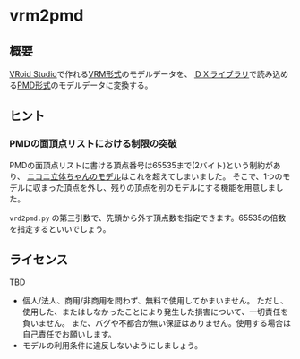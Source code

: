 vrm2pmd
=======

## 概要

[VRoid Studio](https://studio.vroid.com/)で作れる[VRM形式](https://dwango.github.io/vrm/)のモデルデータを、
[ＤＸライブラリ](https://dxlib.xsrv.jp/index.html)で読み込める[PMD形式](https://blog.goo.ne.jp/torisu_tetosuki/e/209ad341d3ece2b1b4df24abf619d6e4)のモデルデータに変換する。

## ヒント

### PMDの面頂点リストにおける制限の突破

PMDの面頂点リストに書ける頂点番号は65535まで(2バイト)という制約があり、
[ニコニ立体ちゃんのモデル](https://3d.nicovideo.jp/works/td32797)はこれを超えてしまいました。
そこで、1つのモデルに収まった頂点を外し、残りの頂点を別のモデルにする機能を用意しました。

`vrd2pmd.py` の第三引数で、先頭から外す頂点数を指定できます。65535の倍数を指定するといいでしょう。

## ライセンス

TBD

* 個人/法人、商用/非商用を問わず、無料で使用してかまいません。
  ただし、使用した、またはしなかったことにより発生した損害について、一切責任を負いません。
  また、バグや不都合が無い保証はありません。使用する場合は自己責任でお願いします。
* モデルの利用条件に違反しないようにしましょう。

